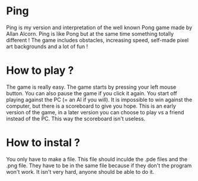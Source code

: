 # Ping
Ping is my version and interpretation of the well known Pong game made by Allan Alcorn.
Ping is like Pong but at the same time something totally different ! 
The game includes obstacles, increasing speed, self-made pixel art backgrounds and a lot of fun !

# How to play ?
The game is really easy. The game starts by pressing your left mouse button. You can also pause the game if you click it again. You start off playing against the PC (= an AI if you will). It is impossible to win against the computer, but there is a scoreboard to give you hope. This is an early version of the game, in a later version you can choose to play vs a friend instead of the PC. This way the scoreboard isn't useless.

# How to instal ?
You only have to make a file. This file should inculde the .pde files and the .png file. They have to be in the same file because if they don't the program won't work. It isn't very hard, anyone should be able to do it.
